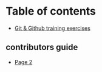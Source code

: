 # Table of contents

* [Git & Github training exercises](README.md)

## contributors guide

* [Page 2](contributors-guide/page-2.md)
